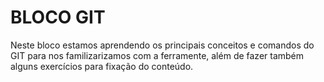# BLOCO GIT

Neste bloco estamos aprendendo os principais conceitos e comandos do GIT para nos familizarizamos com a ferramente, além de fazer também alguns exercícios para fixação do conteúdo.
